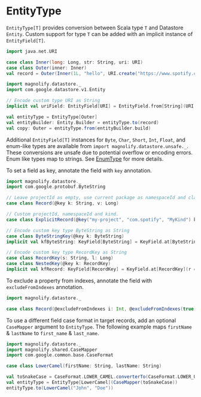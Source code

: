 EntityType
==========

`EntityType[T]` provides conversion between Scala type `T` and Datastore `Entity`. Custom support for type `T` can be added with an implicit instance of `EntityField[T]`.

```scala mdoc:reset
import java.net.URI

case class Inner(long: Long, str: String, uri: URI)
case class Outer(inner: Inner)
val record = Outer(Inner(1L, "hello", URI.create("https://www.spotify.com")))

import magnolify.datastore._
import com.google.datastore.v1.Entity

// Encode custom type URI as String
implicit val uriField: EntityField[URI] = EntityField.from[String](URI.create)(_.toString)

val entityType = EntityType[Outer]
val entityBuilder: Entity.Builder = entityType.to(record)
val copy: Outer = entityType.from(entityBuilder.build)
```

Additional `EntityField[T]` instances for `Byte`, `Char`, `Short`, `Int`, `Float`, and enum-like types are available from `import magnolify.datastore.unsafe._`. These conversions are unsafe due to potential overflow or encoding errors. Enum like types map to strings. See [EnumType](enums.md) for more details.

To set a field as key, annotate the field with `key` annotation.

```scala mdoc:reset
import magnolify.datastore._
import com.google.protobuf.ByteString

// Leave projectId as empty, use current package as namespaceId and class name "Record" as kind
case class Record(@key k: String, v: Long)

// Custom projectId, namespaceId and kind.
case class ExplicitRecord(@key("my-project", "com.spotify", "MyKind") k: String, v: Long)

// Encode custom key type ByteString as String
case class ByteStringKey(@key k: ByteString)
implicit val kfByteString: KeyField[ByteString] = KeyField.at[ByteString](_.toStringUtf8)

// Encode custom key type RecordKey as String
case class RecordKey(s: String, l: Long)
case class NestedKey(@key k: RecordKey)
implicit val kfRecord: KeyField[RecordKey] = KeyField.at[RecordKey](r => r.s + r.l)
```

To exclude a property from indexes, annotate the field with `excludeFromIndexes` annotation.

```scala mdoc:reset
import magnolify.datastore._

case class Record(@excludeFromIndexes i: Int, @excludeFromIndexes(true) s: String)
```

To use a different field case format in target records, add an optional `CaseMapper` argument to `EntityType`. The following example maps `firstName` & `lastName` to `first_name` & `last_name`.

```scala mdoc:reset
import magnolify.datastore._
import magnolify.shared.CaseMapper
import com.google.common.base.CaseFormat

case class LowerCamel(firstName: String, lastName: String)

val toSnakeCase = CaseFormat.LOWER_CAMEL.converterTo(CaseFormat.LOWER_UNDERSCORE).convert _
val entityType = EntityType[LowerCamel](CaseMapper(toSnakeCase))
entityType.to(LowerCamel("John", "Doe"))
```
